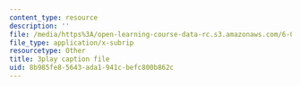 ```yaml
---
content_type: resource
description: ''
file: /media/https%3A/open-learning-course-data-rc.s3.amazonaws.com/6-00sc-introduction-to-computer-science-and-programming-spring-2011/8b985fe85643ada1941cbefc800b862c_pjLbxB9TXJs.srt
file_type: application/x-subrip
resourcetype: Other
title: 3play caption file
uid: 8b985fe8-5643-ada1-941c-befc800b862c
---
```

